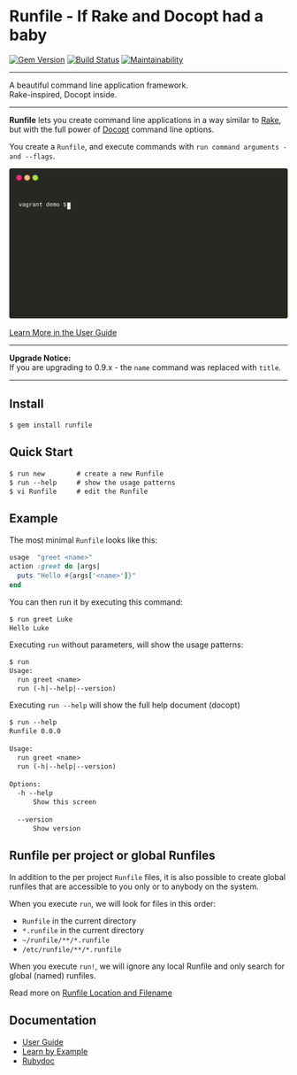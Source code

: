 Runfile - If Rake and Docopt had a baby
==================================================

[![Gem Version](https://badge.fury.io/rb/runfile.svg)](https://badge.fury.io/rb/runfile)
[![Build Status](https://github.com/DannyBen/runfile/workflows/Test/badge.svg)](https://github.com/DannyBen/runfile/actions?query=workflow%3ATest)
[![Maintainability](https://api.codeclimate.com/v1/badges/81cf02ccfcc8531cb09f/maintainability)](https://codeclimate.com/github/DannyBen/runfile/maintainability)

---

A beautiful command line application framework.  
Rake-inspired, Docopt inside.

---

**Runfile** lets you create command line applications in a way similar 
to [Rake](https://github.com/ruby/rake), but with the full power of 
[Docopt](http://docopt.org/) command line options.

You create a `Runfile`, and execute commands with 
`run command arguments -and --flags`.

![Runfile Demo](demo.svg "Runfile Demo")

[Learn More in the User Guide](https://runfile.dannyb.co)

---

**Upgrade Notice:**  
If you are upgrading to 0.9.x - the `name` command was replaced 
with `title`.

---

Install
--------------------------------------------------

```shell
$ gem install runfile
```


Quick Start
--------------------------------------------------

```shell
$ run new        # create a new Runfile
$ run --help     # show the usage patterns
$ vi Runfile     # edit the Runfile
```


Example
--------------------------------------------------

The most minimal `Runfile` looks like this:

```ruby
usage  "greet <name>"
action :greet do |args|
  puts "Hello #{args['<name>']}" 
end
```

You can then run it by executing this command:

```
$ run greet Luke
Hello Luke
```

Executing `run` without parameters, will show the usage patterns:

```
$ run
Usage:
  run greet <name>
  run (-h|--help|--version)
```

Executing `run --help` will show the full help document (docopt)

```
$ run --help
Runfile 0.0.0

Usage:
  run greet <name>
  run (-h|--help|--version)

Options:
  -h --help
      Show this screen

  --version
      Show version
```


Runfile per project or global Runfiles
--------------------------------------------------

In addition to the per project `Runfile` files, it is also possible to 
create global runfiles that are accessible to you only or to anybody on 
the system.

When you execute `run`, we will look for files in this order:

- `Runfile` in the current directory
- `*.runfile` in the current directory
- `~/runfile/**/*.runfile`
- `/etc/runfile/**/*.runfile`

When you execute `run!`, we will ignore any local Runfile and only search 
for global (named) runfiles.

Read more on [Runfile Location and Filename](https://runfile.dannyb.co/Runfile-Location-and-Filename)


Documentation
--------------------------------------------------

- [User Guide](https://runfile.dannyb.co)
- [Learn by Example](https://github.com/DannyBen/runfile/tree/master/examples)
- [Rubydoc](http://www.rubydoc.info/gems/runfile)

